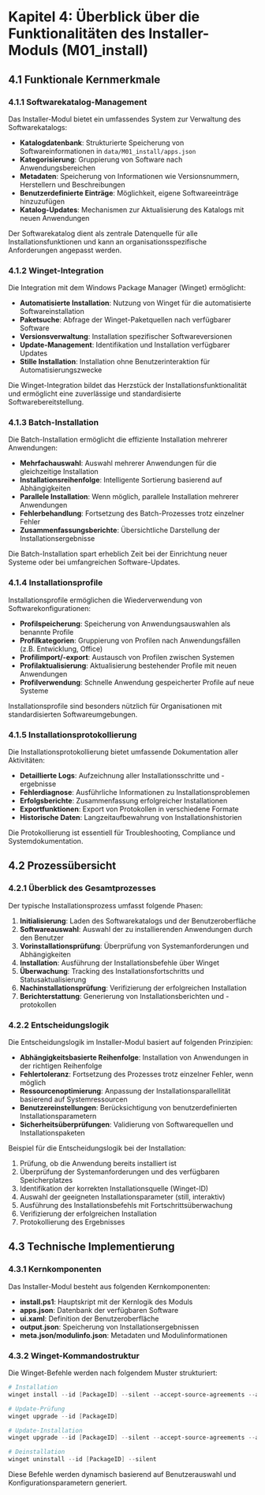 # Kapitel 4: Überblick über die Funktionalitäten des Installer-Moduls (M01_install)

## 4.1 Funktionale Kernmerkmale
### 4.1.1 Softwarekatalog-Management
Das Installer-Modul bietet ein umfassendes System zur Verwaltung des Softwarekatalogs:
- **Katalogdatenbank**: Strukturierte Speicherung von Softwareinformationen in `data/M01_install/apps.json`
- **Kategorisierung**: Gruppierung von Software nach Anwendungsbereichen
- **Metadaten**: Speicherung von Informationen wie Versionsnummern, Herstellern und Beschreibungen
- **Benutzerdefinierte Einträge**: Möglichkeit, eigene Softwareeinträge hinzuzufügen
- **Katalog-Updates**: Mechanismen zur Aktualisierung des Katalogs mit neuen Anwendungen

Der Softwarekatalog dient als zentrale Datenquelle für alle Installationsfunktionen und kann an organisationsspezifische Anforderungen angepasst werden.

### 4.1.2 Winget-Integration
Die Integration mit dem Windows Package Manager (Winget) ermöglicht:
- **Automatisierte Installation**: Nutzung von Winget für die automatisierte Softwareinstallation
- **Paketsuche**: Abfrage der Winget-Paketquellen nach verfügbarer Software
- **Versionsverwaltung**: Installation spezifischer Softwareversionen
- **Update-Management**: Identifikation und Installation verfügbarer Updates
- **Stille Installation**: Installation ohne Benutzerinteraktion für Automatisierungszwecke

Die Winget-Integration bildet das Herzstück der Installationsfunktionalität und ermöglicht eine zuverlässige und standardisierte Softwarebereitstellung.

### 4.1.3 Batch-Installation
Die Batch-Installation ermöglicht die effiziente Installation mehrerer Anwendungen:
- **Mehrfachauswahl**: Auswahl mehrerer Anwendungen für die gleichzeitige Installation
- **Installationsreihenfolge**: Intelligente Sortierung basierend auf Abhängigkeiten
- **Parallele Installation**: Wenn möglich, parallele Installation mehrerer Anwendungen
- **Fehlerbehandlung**: Fortsetzung des Batch-Prozesses trotz einzelner Fehler
- **Zusammenfassungsberichte**: Übersichtliche Darstellung der Installationsergebnisse

Die Batch-Installation spart erheblich Zeit bei der Einrichtung neuer Systeme oder bei umfangreichen Software-Updates.

### 4.1.4 Installationsprofile
Installationsprofile ermöglichen die Wiederverwendung von Softwarekonfigurationen:
- **Profilspeicherung**: Speicherung von Anwendungsauswahlen als benannte Profile
- **Profilkategorien**: Gruppierung von Profilen nach Anwendungsfällen (z.B. Entwicklung, Office)
- **Profilimport/-export**: Austausch von Profilen zwischen Systemen
- **Profilaktualisierung**: Aktualisierung bestehender Profile mit neuen Anwendungen
- **Profilverwendung**: Schnelle Anwendung gespeicherter Profile auf neue Systeme

Installationsprofile sind besonders nützlich für Organisationen mit standardisierten Softwareumgebungen.

### 4.1.5 Installationsprotokollierung
Die Installationsprotokollierung bietet umfassende Dokumentation aller Aktivitäten:
- **Detaillierte Logs**: Aufzeichnung aller Installationsschritte und -ergebnisse
- **Fehlerdiagnose**: Ausführliche Informationen zu Installationsproblemen
- **Erfolgsberichte**: Zusammenfassung erfolgreicher Installationen
- **Exportfunktionen**: Export von Protokollen in verschiedene Formate
- **Historische Daten**: Langzeitaufbewahrung von Installationshistorien

Die Protokollierung ist essentiell für Troubleshooting, Compliance und Systemdokumentation.

## 4.2 Prozessübersicht
### 4.2.1 Überblick des Gesamtprozesses
Der typische Installationsprozess umfasst folgende Phasen:
1. **Initialisierung**: Laden des Softwarekatalogs und der Benutzeroberfläche
2. **Softwareauswahl**: Auswahl der zu installierenden Anwendungen durch den Benutzer
3. **Vorinstallationsprüfung**: Überprüfung von Systemanforderungen und Abhängigkeiten
4. **Installation**: Ausführung der Installationsbefehle über Winget
5. **Überwachung**: Tracking des Installationsfortschritts und Statusaktualisierung
6. **Nachinstallationsprüfung**: Verifizierung der erfolgreichen Installation
7. **Berichterstattung**: Generierung von Installationsberichten und -protokollen

### 4.2.2 Entscheidungslogik
Die Entscheidungslogik im Installer-Modul basiert auf folgenden Prinzipien:
- **Abhängigkeitsbasierte Reihenfolge**: Installation von Anwendungen in der richtigen Reihenfolge
- **Fehlertoleranz**: Fortsetzung des Prozesses trotz einzelner Fehler, wenn möglich
- **Ressourcenoptimierung**: Anpassung der Installationsparallellität basierend auf Systemressourcen
- **Benutzereinstellungen**: Berücksichtigung von benutzerdefinierten Installationsparametern
- **Sicherheitsüberprüfungen**: Validierung von Softwarequellen und Installationspaketen

Beispiel für die Entscheidungslogik bei der Installation:
1. Prüfung, ob die Anwendung bereits installiert ist
2. Überprüfung der Systemanforderungen und des verfügbaren Speicherplatzes
3. Identifikation der korrekten Installationsquelle (Winget-ID)
4. Auswahl der geeigneten Installationsparameter (still, interaktiv)
5. Ausführung des Installationsbefehls mit Fortschrittsüberwachung
6. Verifizierung der erfolgreichen Installation
7. Protokollierung des Ergebnisses

## 4.3 Technische Implementierung
### 4.3.1 Kernkomponenten
Das Installer-Modul besteht aus folgenden Kernkomponenten:
- **install.ps1**: Hauptskript mit der Kernlogik des Moduls
- **apps.json**: Datenbank der verfügbaren Software
- **ui.xaml**: Definition der Benutzeroberfläche
- **output.json**: Speicherung von Installationsergebnissen
- **meta.json/modulinfo.json**: Metadaten und Modulinformationen

### 4.3.2 Winget-Kommandostruktur
Die Winget-Befehle werden nach folgendem Muster strukturiert:
```powershell
# Installation
winget install --id [PackageID] --silent --accept-source-agreements --accept-package-agreements

# Update-Prüfung
winget upgrade --id [PackageID]

# Update-Installation
winget upgrade --id [PackageID] --silent --accept-source-agreements --accept-package-agreements

# Deinstallation
winget uninstall --id [PackageID] --silent
```

Diese Befehle werden dynamisch basierend auf Benutzerauswahl und Konfigurationsparametern generiert.
